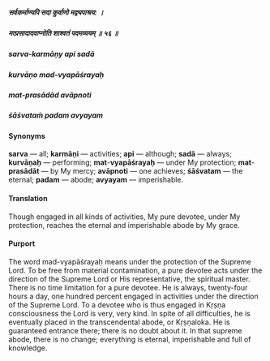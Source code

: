 ##### सर्वकर्माण्यपि सदा कुर्वाणो मद्व्यपाश्रय: ।
##### मत्प्रसादादवाप्नोति शाश्वतं पदमव्ययम् ॥ ५६ ॥

##### sarva-karmāṇy api sadā
##### kurvāṇo mad-vyapāśrayaḥ
##### mat-prasādād avāpnoti
##### śāśvataṁ padam avyayam

#### Synonyms

**sarva** — all; **karmāṇi** — activities; **api** — although; **sadā** — always; **kurvāṇaḥ** — performing; **mat**-**vyapāśrayaḥ** — under My protection; **mat**-**prasādāt** — by My mercy; **avāpnoti** — one achieves; **śāśvatam** — the eternal; **padam** — abode; **avyayam** — imperishable.

#### Translation

Though engaged in all kinds of activities, My pure devotee, under My protection, reaches the eternal and imperishable abode by My grace.

#### Purport

The word mad-vyapāśrayaḥ means under the protection of the Supreme Lord. To be free from material contamination, a pure devotee acts under the direction of the Supreme Lord or His representative, the spiritual master. There is no time limitation for a pure devotee. He is always, twenty-four hours a day, one hundred percent engaged in activities under the direction of the Supreme Lord. To a devotee who is thus engaged in Kṛṣṇa consciousness the Lord is very, very kind. In spite of all difficulties, he is eventually placed in the transcendental abode, or Kṛṣṇaloka. He is guaranteed entrance there; there is no doubt about it. In that supreme abode, there is no change; everything is eternal, imperishable and full of knowledge.